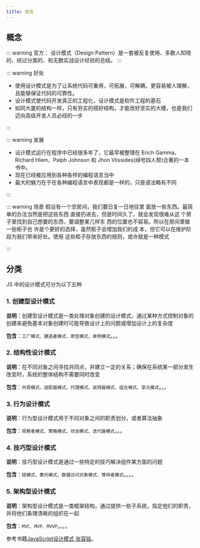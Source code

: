 ```yaml
---
title: 前言
---
```


## 概念

::: warning 官方：
设计模式（Design Pattern）是一套被反复使用、多数人知晓的、经过分类的、和无数实战设计经验的总结。
:::

::: warning 好处

- 使用设计模式是为了让系统代码可重用，可拓展，可解耦，更容易被人理解，且能够保证代码的可靠性。
- 设计模式使代码开发真正的工程化，设计模式是软件工程的基石
- 如同大厦的结构一样，只有夯实的搭好结构，才能改好坚实的大楼，也是我们迈向高级开发人员必经的一步

:::

::: warning 发展

- 设计模式运行在程序中已经很多年了，它最早被整理在 Erich Gamma、Richard Hlem、Palph Johnson 和 Jhon Vlissides(绰号四人帮)合著的一本书中。
- 现在已经被应用到各种各样的编程语言当中
- 最大的魅力在于在各种编程语言中表现都是一样的，只是语法略有不同

:::

::: warning 场景
假设有一个空房间，我们要日复一日地往里 面放一些东西。最简单的办法当然是把这些东西 直接扔进去，但是时间久了，就会发现很难从这 个房子里找到自己想要的东西，要调整某几样东 西的位置也不容易。所以在房间里做一些柜子也 许是个更好的选择，虽然柜子会增加我们的成 本，但它可以在维护阶段为我们带来好处。使用 这些柜子存放东西的规则，或许就是一种模式

:::

## 分类

JS 中的设计模式可分为以下五种

### 1. 创建型设计模式

**说明**：创建型设计模式是一类处理对象创建的设计模式，通过某种方式控制对象的创建来避免基本对象创建时可能导致设计上的问题或增加设计上的复杂度

**包含**：`工厂模式、建造者模式、原型模式、单例模式`。。。

### 2. 结构性设计模式

**说明**：在不同对象之间寻找共同点，并建立一定的关系；确保在系统某一部分发生改变时，系统的整体结构不需要同时改变

**包含**：`外观模式、适配器模式、代理模式、装饰器模式、组合模式、享元模式`。。。

### 3. 行为设计模式

**说明**：行为型设计模式用于不同对象之间的职责划分，或者算法抽象

**包含**：`观察者模式、策略模式、状态模式、迭代器模式`。。。

### 4. 技巧型设计模式

**说明**：技巧型设计模式是通过一些特定的技巧解决组件某方面的问题

**包含**：`链模式、委托模式、数据访问对象模式、等待者模式`。。。。

### 5. 架构型设计模式

**说明**：架构型设计模式是一类框架结构，通过提供一些子系统，指定他们的职责，并将他们条理清晰的组织在一起

**包含**：`MVC、MVP、MVVP`。。。。


参考书籍[JavaScript设计模式 张容铭][1]。

[1]: https://zml-blog-images.oss-cn-beijing.aliyuncs.com/model/JavaScript%E8%AE%BE%E8%AE%A1%E6%A8%A1%E5%BC%8F%20%E5%BC%A0%E5%AE%B9%E9%93%AD.pdf